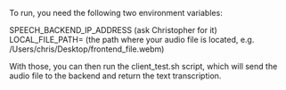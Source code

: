To run, you need the following two environment variables:

SPEECH_BACKEND_IP_ADDRESS (ask Christopher for it)
LOCAL_FILE_PATH= (the path where your audio file is located, e.g. /Users/chris/Desktop/frontend_file.webm)

With those, you can then run the client_test.sh script, which will send the audio file to the backend and return the text transcription.
